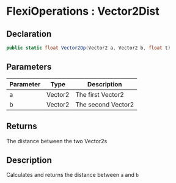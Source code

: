 # FlexiOperations : Vector2Dist
## Declaration
```cs
public static float Vector2Op(Vector2 a, Vector2 b, float t)
```

## Parameters
| Parameter | Type | Description |
| - | - | - |
| a | Vector2 | The first Vector2 |
| b | Vector2 | The second Vector2 |

## Returns
The distance between the two Vector2s

## Description
Calculates and returns the distance between `a` and `b`
